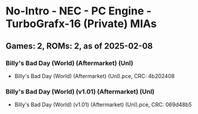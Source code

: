 # No-Intro - NEC - PC Engine - TurboGrafx-16 (Private) MIAs
## Games: 2, ROMs: 2, as of 2025-02-08

### Billy's Bad Day (World) (Aftermarket) (Unl)
- Billy's Bad Day (World) (Aftermarket) (Unl).pce, CRC: 4b202408

### Billy's Bad Day (World) (v1.01) (Aftermarket) (Unl)
- Billy's Bad Day (World) (v1.01) (Aftermarket) (Unl).pce, CRC: 069d48b5
